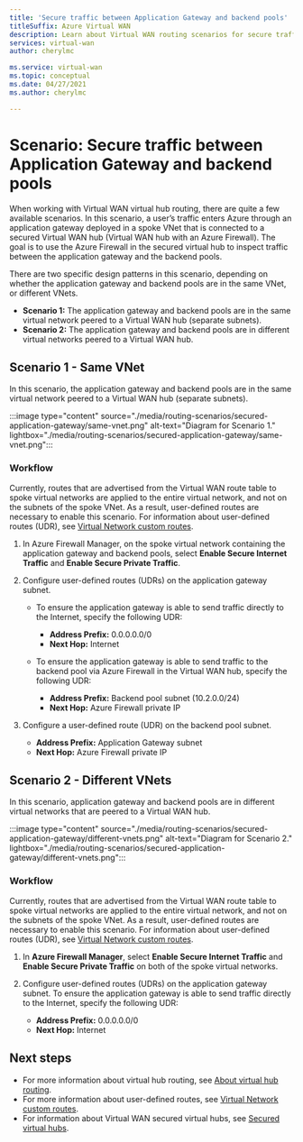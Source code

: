 ```yaml
---
title: 'Secure traffic between Application Gateway and backend pools'
titleSuffix: Azure Virtual WAN
description: Learn about Virtual WAN routing scenarios for secure traffic traveling through an application gateway. The application gateway is deployed in a spoke VNet which is connected to a secured Virtual WAN hub.
services: virtual-wan
author: cherylmc

ms.service: virtual-wan
ms.topic: conceptual
ms.date: 04/27/2021
ms.author: cherylmc

---
```

# Scenario: Secure traffic between Application Gateway and backend pools

When working with Virtual WAN virtual hub routing, there are quite a few available scenarios. In this scenario, a user’s traffic enters Azure through an application gateway deployed in a spoke VNet that is connected to a secured Virtual WAN hub (Virtual WAN hub with an Azure Firewall). The goal is to use the Azure Firewall in the secured virtual hub to inspect traffic between the application gateway and the backend pools.

There are two specific design patterns in this scenario, depending on whether the application gateway and backend pools are in the same VNet, or different VNets.

* **Scenario 1:** The application gateway and backend pools are in the same virtual network peered to a Virtual WAN hub (separate subnets).
* **Scenario 2:** The application gateway and backend pools are in different virtual networks peered to a Virtual WAN hub.

## <a name="scenario-1"></a>Scenario 1 - Same VNet

In this scenario, the application gateway and backend pools are in the same virtual network peered to a Virtual WAN hub (separate subnets).

:::image type="content" source="./media/routing-scenarios/secured-application-gateway/same-vnet.png" alt-text="Diagram for Scenario 1." lightbox="./media/routing-scenarios/secured-application-gateway/same-vnet.png":::

### Workflow

Currently, routes that are advertised from the Virtual WAN route table to spoke virtual networks are applied to the entire virtual network, and not on the subnets of the spoke VNet. As a result, user-defined routes are necessary to enable this scenario. For information about user-defined routes (UDR), see [Virtual Network custom routes](../virtual-network/virtual-networks-udr-overview.md#user-defined).


1. In Azure Firewall Manager, on the spoke virtual network containing the application gateway and backend pools, select **Enable Secure Internet Traffic** and **Enable Secure Private Traffic**.
1. Configure user-defined routes (UDRs) on the application gateway subnet.

   * To ensure the application gateway is able to send traffic directly to the Internet, specify the following UDR:

     * **Address Prefix:** 0.0.0.0.0/0
     * **Next Hop:** Internet

   * To ensure the application gateway is able to send traffic to the backend pool via Azure Firewall in the Virtual WAN hub, specify the following UDR:

      * **Address Prefix:** Backend pool subnet (10.2.0.0/24)
      * **Next Hop:** Azure Firewall private IP

1. Configure a user-defined route (UDR) on the backend pool subnet.

   * **Address Prefix:** Application Gateway subnet
   * **Next Hop:** Azure Firewall private IP

## <a name="scenario-2"></a>Scenario 2 - Different VNets

In this scenario, application gateway and backend pools are in different virtual networks that are peered to a Virtual WAN hub.

:::image type="content" source="./media/routing-scenarios/secured-application-gateway/different-vnets.png" alt-text="Diagram for Scenario 2." lightbox="./media/routing-scenarios/secured-application-gateway/different-vnets.png":::

### Workflow

Currently, routes that are advertised from the Virtual WAN route table to spoke virtual networks are applied to the entire virtual network, and not on the subnets of the spoke VNet. As a result, user-defined routes are necessary to enable this scenario. For information about user-defined routes (UDR), see [Virtual Network custom routes](../virtual-network/virtual-networks-udr-overview.md#user-defined).

1. In **Azure Firewall Manager**, select **Enable Secure Internet Traffic** and **Enable Secure Private Traffic** on both of the spoke virtual networks.

1. Configure user-defined routes (UDRs) on the application gateway subnet. To ensure the application gateway is able to send traffic directly to the Internet, specify the following UDR:

   * **Address Prefix:** 0.0.0.0.0/0
   * **Next Hop:** Internet

## Next steps

* For more information about virtual hub routing, see [About virtual hub routing](about-virtual-hub-routing.md).
* For more information about user-defined routes, see [Virtual Network custom routes](../virtual-network/virtual-networks-udr-overview.md#user-defined).
* For information about Virtual WAN secured virtual hubs, see [Secured virtual hubs](../firewall-manager/secured-virtual-hub.md).
